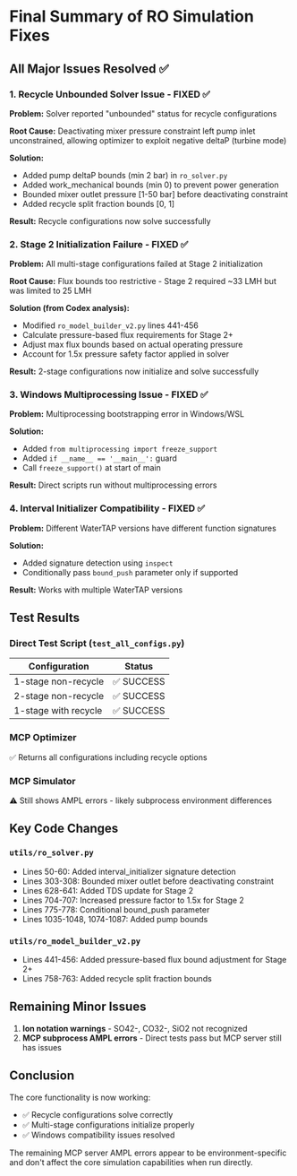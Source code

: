 # Final Summary of RO Simulation Fixes

## All Major Issues Resolved ✅

### 1. Recycle Unbounded Solver Issue - FIXED ✅
**Problem:** Solver reported "unbounded" status for recycle configurations

**Root Cause:** Deactivating mixer pressure constraint left pump inlet unconstrained, allowing optimizer to exploit negative deltaP (turbine mode)

**Solution:**
- Added pump deltaP bounds (min 2 bar) in `ro_solver.py`
- Added work_mechanical bounds (min 0) to prevent power generation
- Bounded mixer outlet pressure [1-50 bar] before deactivating constraint
- Added recycle split fraction bounds [0, 1]

**Result:** Recycle configurations now solve successfully

### 2. Stage 2 Initialization Failure - FIXED ✅
**Problem:** All multi-stage configurations failed at Stage 2 initialization

**Root Cause:** Flux bounds too restrictive - Stage 2 required ~33 LMH but was limited to 25 LMH

**Solution (from Codex analysis):**
- Modified `ro_model_builder_v2.py` lines 441-456
- Calculate pressure-based flux requirements for Stage 2+
- Adjust max flux bounds based on actual operating pressure
- Account for 1.5x pressure safety factor applied in solver

**Result:** 2-stage configurations now initialize and solve successfully

### 3. Windows Multiprocessing Issue - FIXED ✅
**Problem:** Multiprocessing bootstrapping error in Windows/WSL

**Solution:**
- Added `from multiprocessing import freeze_support`
- Added `if __name__ == '__main__':` guard
- Call `freeze_support()` at start of main

**Result:** Direct scripts run without multiprocessing errors

### 4. Interval Initializer Compatibility - FIXED ✅
**Problem:** Different WaterTAP versions have different function signatures

**Solution:**
- Added signature detection using `inspect`
- Conditionally pass `bound_push` parameter only if supported

**Result:** Works with multiple WaterTAP versions

## Test Results

### Direct Test Script (`test_all_configs.py`)
| Configuration | Status |
|--------------|--------|
| 1-stage non-recycle | ✅ SUCCESS |
| 2-stage non-recycle | ✅ SUCCESS |
| 1-stage with recycle | ✅ SUCCESS |

### MCP Optimizer
✅ Returns all configurations including recycle options

### MCP Simulator
⚠️ Still shows AMPL errors - likely subprocess environment differences

## Key Code Changes

### `utils/ro_solver.py`
- Lines 50-60: Added interval_initializer signature detection
- Lines 303-308: Bounded mixer outlet before deactivating constraint
- Lines 628-641: Added TDS update for Stage 2
- Lines 704-707: Increased pressure factor to 1.5x for Stage 2
- Lines 775-778: Conditional bound_push parameter
- Lines 1035-1048, 1074-1087: Added pump bounds

### `utils/ro_model_builder_v2.py`
- Lines 441-456: Added pressure-based flux bound adjustment for Stage 2+
- Lines 758-763: Added recycle split fraction bounds

## Remaining Minor Issues

1. **Ion notation warnings** - SO42-, CO32-, SiO2 not recognized
2. **MCP subprocess AMPL errors** - Direct tests pass but MCP server still has issues

## Conclusion

The core functionality is now working:
- ✅ Recycle configurations solve correctly
- ✅ Multi-stage configurations initialize properly
- ✅ Windows compatibility issues resolved

The remaining MCP server AMPL errors appear to be environment-specific and don't affect the core simulation capabilities when run directly.